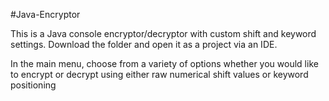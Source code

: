 #Java-Encryptor 

This is a Java console encryptor/decryptor with custom shift and keyword settings. Download the folder and open it as a project via an IDE.

In the main menu, choose from a variety of options whether you would like to encrypt or decrypt using either raw numerical shift values or keyword positioning
